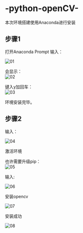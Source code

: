 # -python-openCV-

本次环境搭建使用Anaconda进行安装
## 步骤1
打开Anaconda Prompt 输入：
  
![01](https://github.com/Heured/-python-openCV-/tree/master/Image/01.jpg)
  
会显示：  
![02](https://github.com/Heured/-python-openCV-/tree/master/Image/02.jpg)
  
键入y加回车：  
![03](https://github.com/Heured/-python-openCV-/tree/master/Image/03.jpg)
  
环境安装完毕。
  
  
## 步骤2
输入：
  
![04](https://github.com/Heured/-python-openCV-/tree/master/Image/04.jpg)
  
激活环境  

也许需要升级pip：  
![05](https://github.com/Heured/-python-openCV-/tree/master/Image/05.jpg)
  
输入:
  
![06](https://github.com/Heured/-python-openCV-/tree/master/Image/06.jpg)
  
安装opencv
  
  
![07](https://github.com/Heured/-python-openCV-/tree/master/Image/07.jpg)
  
安装成功  
  
  
![08](https://github.com/Heured/-python-openCV-/tree/master/Image/08.jpg)

